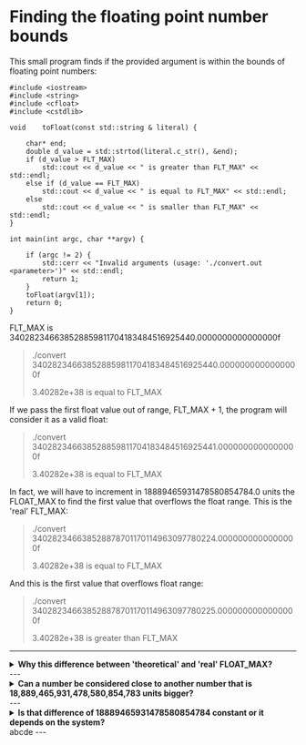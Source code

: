 # Finding the floating point number bounds

This small program finds if the provided argument is within the bounds of floating point numbers:
```
#include <iostream>
#include <string>
#include <cfloat>
#include <cstdlib>

void	toFloat(const std::string & literal) {

    char* end;
    double d_value = std::strtod(literal.c_str(), &end);
	if (d_value > FLT_MAX)
		std::cout << d_value << " is greater than FLT_MAX" << std::endl;
	else if (d_value == FLT_MAX)
		std::cout << d_value << " is equal to FLT_MAX" << std::endl;
	else		
		std::cout << d_value << " is smaller than FLT_MAX" << std::endl;
}

int main(int argc, char **argv) {

    if (argc != 2) {
        std::cerr << "Invalid arguments (usage: './convert.out <parameter>')" << std::endl;
        return 1;
    }
    toFloat(argv[1]);
    return 0;
}
```
FLT_MAX is 340282346638528859811704183484516925440.0000000000000000f
> ./convert 340282346638528859811704183484516925440.0000000000000000f
>
> 3.40282e+38 is equal to FLT_MAX

If we pass the first float value out of range, FLT_MAX + 1, the program will consider it as a valid float:
> ./convert 340282346638528859811704183484516925441.0000000000000000f
>
> 3.40282e+38 is equal to FLT_MAX

In fact, we will have to increment in 18889465931478580854784.0 units the FLOAT_MAX to find the first value that overflows the float range.
This is the 'real' FLT_MAX:
>./convert 340282346638528878701170114963097780224.0000000000000000f
>
>3.40282e+38 is equal to FLT_MAX

And this is the first value that overflows float range:
>./convert 340282346638528878701170114963097780225.0000000000000000f
>
>3.40282e+38 is greater than FLT_MAX
---
<details>
<summary><strong>Why this difference between 'theoretical' and 'real' FLOAT_MAX?</strong></summary>

The behavior is related to the precision limits of floating-point numbers and the way they are represented in memory.
<strong>Explanation</strong>

The core issue here is the precision of floating-point numbers, particularly the float type in C++, which typically follows the IEEE 754 standard for single-precision floating-point numbers.
Key Points:

* Single-Precision Floating-Point (IEEE 754):
    A single-precision float (also known as float in C++) is represented by 32 bits: 1 bit for the sign, 8 bits for the exponent, and 23 bits for the significand (mantissa).
    This format provides around 6-7 decimal digits of precision, meaning that not all decimal numbers can be exactly represented.

* Representation of Large Numbers:
    The largest representable value for a float (which is FLT_MAX) is approximately 3.4028235×10383.4028235×1038.
    However, because of the limited precision (23 bits for the significand), ***any number that is close to FLT_MAX might get rounded off to the nearest representable float value***. This is why numbers that should theoretically be distinct might be represented as the same float value.

* Precision Loss:
    When you try to represent a number slightly larger than FLT_MAX, due to the rounding behavior, it might still be represented as FLT_MAX.
	This is why a number like 340282346638528859811704183484516925441.0000000000000000f (which is larger than FLT_MAX) might still be recognized as FLT_MAX due to precision loss and rounding.

* The Threshold:
        ***The threshold at which the program finally recognizes the number as greater than FLT_MAX happens when the number is large enough that the rounding doesn't bring it back to FLT_MAX, but instead to a representable number greater than FLT_MAX.***
        The difference between the "theoretical" maximum and the "real" maximum observed (18889465931478580854784) is because of this rounding. The number provided has exceeded the range where it can still be rounded to FLT_MAX and is instead rounded to a different number.

<strong>Conclusion:</strong>

***The difference arises from the finite precision of the float type. Numbers near FLT_MAX are so close in value that they may be represented as the same float due to rounding. Only when the input number is large enough that it rounds to a representable value greater than FLT_MAX will the program correctly identify it as out of range. This behavior is inherent to how floating-point arithmetic works in computers.***
</details>
---
<details>
<summary><strong>Can a number be considered close to another number that is 18,889,465,931,478,580,854,783 units bigger?</strong></summary> 

The crux of the matter lies in how floating-point precision works, particularly for very large numbers.

<strong>>Understanding Floating-Point Precision Near FLT_MAX</strong>

Floating-point numbers are represented using a binary system, and the precision of these numbers depends on their magnitude. For numbers close to FLT_MAX, the precision is not measured in absolute terms (like the difference of 1 or 10), but rather in relative terms or ulps (units in the last place).

* Significance of ulps at FLT_MAX

    * Unit in the Last Place (ulp): The smallest difference between two consecutive floating-point numbers is called an "ulp." For numbers near FLT_MAX, this difference becomes very large in absolute terms.
    Relative Precision: As the magnitude of the number increases, the absolute precision (the smallest difference that can be represented) decreases. Near FLT_MAX, the spacing between representable numbers is on the order of 21042104, or around 10^{31} in decimal form.

* Quantifying the "Closeness"

    * ***The large difference of 18889465931478580854783 you observed is small relative to the magnitude of FLT_MAX***. While it seems enormous in absolute terms, it is a very small fraction of FLT_MAX.
    To put it in perspective, FLT_MAX is approximately 3.4028235×10383.4028235×1038. The difference you observed is on the order of 10191019, which is about 19 orders of magnitude smaller than FLT_MAX. This means that the difference is small enough that the floating-point representation can't distinguish between FLT_MAX and numbers close to it within this range.

* Practical Implications

    * In the context of floating-point arithmetic, the term "close" is relative. Near FLT_MAX, the floating-point representation can no longer resolve small differences, leading to the phenomenon you're observing.
    The precision of float in this range is such that many large numbers are indistinguishable from one another because they map to the same floating-point representation.

<strong>Conclusion</strong>

***The difference of 18889465931478580854783 may seem huge in absolute terms, but in the context of floating-point arithmetic near FLT_MAX, it is indeed "close." This is why the program doesn't recognize the number as distinct from FLT_MAX until it exceeds this threshold, at which point the number is no longer rounded to FLT_MAX but to a different, larger representable value.***
</details>
---
<details>
<summary><strong>Is that difference of  18889465931478580854784 constant or it depends on the system?</strong></summary>

The difference of 18,889,465,931,478,580,854,784 is related to the precision of the float data type and is tied to the IEEE 754 standard for single-precision floating-point representation. This difference is determined by the number of bits used for the exponent and the significand, which are consistent across systems that use IEEE 754 single-precision floats.

* Is the Difference Constant?

    ***The difference is constant across all systems that use the IEEE 754 standard for single-precision floating-point numbers***. This is because the spacing between representable floating-point numbers, especially at the extreme ends of the range (near FLT_MAX), is determined by the bitwise structure of the float.

* Why Is It Constant?

    IEEE 754 Standard: The IEEE 754 standard specifies how floating-point numbers are represented in memory. A single-precision float uses 32 bits, with 1 bit for the sign, 8 bits for the exponent, and 23 bits for the significand (mantissa).
    Exponent and Significand Relationship: As the value of the exponent increases, the representable numbers become more widely spaced. Near FLT_MAX, the difference between consecutive representable values (in terms of their significand) is governed by the highest exponent value, leading to large gaps between representable numbers.

* System Independence

    Hardware and Compiler Independence: Since the IEEE 754 standard is widely adopted, the difference between FLT_MAX and the next representable float is independent of the specific hardware or compiler, as long as they adhere to this standard.

<strong>Conclusion</strong>

***The difference of 18,889,465,931,478,580,854,784 is a fundamental characteristic of the IEEE 754 single-precision floating-point format and is therefore constant across different systems. It reflects the limitations of precision at the extreme upper end of the float range, and is not influenced by the specific system on which the code is run.***
</details>
abcde
---